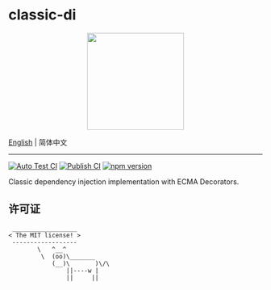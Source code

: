 # classic-di

<div style="text-align: center">
  <img src="./logo.png" width="192" height="192" />
</div>

[English](./README.md) | 简体中文

---

[![Auto Test CI](https://github.com/DarrenDanielDay/classic-di/actions/workflows/test.yml/badge.svg)](https://github.com/DarrenDanielDay/classic-di/actions/) [![Publish CI](https://github.com/DarrenDanielDay/classic-di/actions/workflows/publish.yml/badge.svg)](https://github.com/DarrenDanielDay/classic-di/actions/) [![npm version](https://badge.fury.io/js/classic-di.svg)](https://badge.fury.io/js/classic-di)

Classic dependency injection implementation with ECMA Decorators.

## 许可证

```text
 __________________
< The MIT license! >
 ------------------
        \   ^__^
         \  (oo)\_______
            (__)\       )\/\
                ||----w |
                ||     ||
```
